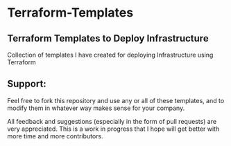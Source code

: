 # Terraform-Templates

Terraform Templates to Deploy Infrastructure
-------------------------------------------------------

Collection of templates I have created for deploying Infrastructure using Terraform

 Support:
 --------

Feel free to fork this repository and use any or all of these templates, and to modify them in whatever way makes sense for your company. 

All feedback and suggestions (especially in the form of pull requests) are very appreciated. This is a work in progress that I hope will get better with more time and more contributors.
